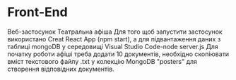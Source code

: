 # Front-End
Веб-застосунок Театральна афіша
Для того щоб запустити застосунок використано Creat React App (npm start), а для підвантаження даних з таблиці mongoDB у середовищі Visual Studio Code-node server.js
Для початку роботи афіші треба додати 10 документів, необхідно скопіювати вміст текстового файлу .txt у колекцію MongoDB "posters" для створення відповідних документів.
